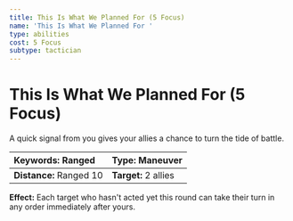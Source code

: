 ```yaml
---
title: This Is What We Planned For (5 Focus)
name: 'This Is What We Planned For '
type: abilities
cost: 5 Focus
subtype: tactician
---
```


# This Is What We Planned For (5 Focus)

A quick signal from you gives your allies a chance to turn the tide of battle.

| **Keywords:** Ranged    | **Type:** Maneuver   |
| :---------------------- | :------------------- |
| **Distance:** Ranged 10 | **Target:** 2 allies |

**Effect:** Each target who hasn't acted yet this round can take their turn in any order immediately after yours.
